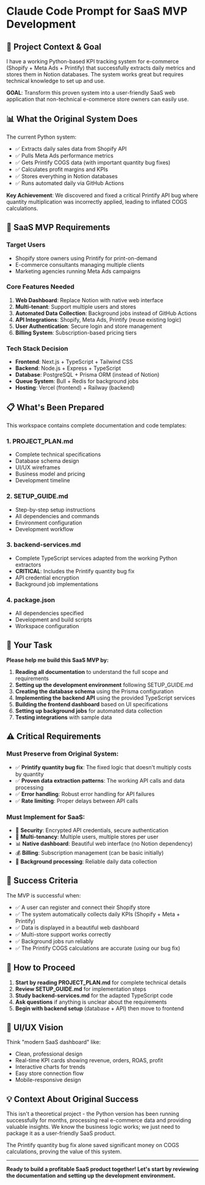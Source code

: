 # Claude Code Prompt for SaaS MVP Development

## 🎯 Project Context & Goal

I have a working Python-based KPI tracking system for e-commerce (Shopify + Meta Ads + Printify) that successfully extracts daily metrics and stores them in Notion databases. The system works great but requires technical knowledge to set up and use.

**GOAL**: Transform this proven system into a user-friendly SaaS web application that non-technical e-commerce store owners can easily use.

## 📊 What the Original System Does

The current Python system:
- ✅ Extracts daily sales data from Shopify API
- ✅ Pulls Meta Ads performance metrics  
- ✅ Gets Printify COGS data (with important quantity bug fixes)
- ✅ Calculates profit margins and KPIs
- ✅ Stores everything in Notion databases
- ✅ Runs automated daily via GitHub Actions

**Key Achievement**: We discovered and fixed a critical Printify API bug where quantity multiplication was incorrectly applied, leading to inflated COGS calculations.

## 🚀 SaaS MVP Requirements

### Target Users
- Shopify store owners using Printify for print-on-demand
- E-commerce consultants managing multiple clients
- Marketing agencies running Meta Ads campaigns

### Core Features Needed
1. **Web Dashboard**: Replace Notion with native web interface
2. **Multi-tenant**: Support multiple users and stores
3. **Automated Data Collection**: Background jobs instead of GitHub Actions
4. **API Integrations**: Shopify, Meta Ads, Printify (reuse existing logic)
5. **User Authentication**: Secure login and store management
6. **Billing System**: Subscription-based pricing tiers

### Tech Stack Decision
- **Frontend**: Next.js + TypeScript + Tailwind CSS
- **Backend**: Node.js + Express + TypeScript  
- **Database**: PostgreSQL + Prisma ORM (instead of Notion)
- **Queue System**: Bull + Redis for background jobs
- **Hosting**: Vercel (frontend) + Railway (backend)

## 📋 What's Been Prepared

This workspace contains complete documentation and code templates:

### 1. **PROJECT_PLAN.md** 
- Complete technical specifications
- Database schema design
- UI/UX wireframes
- Business model and pricing
- Development timeline

### 2. **SETUP_GUIDE.md**
- Step-by-step setup instructions
- All dependencies and commands
- Environment configuration
- Development workflow

### 3. **backend-services.md**
- Complete TypeScript services adapted from the working Python extractors
- **CRITICAL**: Includes the Printify quantity bug fix
- API credential encryption
- Background job implementations

### 4. **package.json**
- All dependencies specified
- Development and build scripts
- Workspace configuration

## 🔧 Your Task

**Please help me build this SaaS MVP by:**

1. **Reading all documentation** to understand the full scope and requirements
2. **Setting up the development environment** following SETUP_GUIDE.md  
3. **Creating the database schema** using the Prisma configuration
4. **Implementing the backend API** using the provided TypeScript services
5. **Building the frontend dashboard** based on UI specifications
6. **Setting up background jobs** for automated data collection
7. **Testing integrations** with sample data

## ⚠️ Critical Requirements

### **Must Preserve from Original System:**
- ✅ **Printify quantity bug fix**: The fixed logic that doesn't multiply costs by quantity
- ✅ **Proven data extraction patterns**: The working API calls and data processing
- ✅ **Error handling**: Robust error handling for API failures
- ✅ **Rate limiting**: Proper delays between API calls

### **Must Implement for SaaS:**
- 🔐 **Security**: Encrypted API credentials, secure authentication
- 🏢 **Multi-tenancy**: Multiple users, multiple stores per user
- 📊 **Native dashboard**: Beautiful web interface (no Notion dependency)
- 💰 **Billing**: Subscription management (can be basic initially)
- 🔄 **Background processing**: Reliable daily data collection

## 🎯 Success Criteria

The MVP is successful when:
- ✅ A user can register and connect their Shopify store
- ✅ The system automatically collects daily KPIs (Shopify + Meta + Printify)
- ✅ Data is displayed in a beautiful web dashboard
- ✅ Multi-store support works correctly
- ✅ Background jobs run reliably
- ✅ The Printify COGS calculations are accurate (using our bug fix)

## 📖 How to Proceed

1. **Start by reading PROJECT_PLAN.md** for complete technical details
2. **Review SETUP_GUIDE.md** for implementation steps  
3. **Study backend-services.md** for the adapted TypeScript code
4. **Ask questions** if anything is unclear about the requirements
5. **Begin with backend setup** (database + API) then move to frontend

## 🎨 UI/UX Vision

Think "modern SaaS dashboard" like:
- Clean, professional design
- Real-time KPI cards showing revenue, orders, ROAS, profit
- Interactive charts for trends
- Easy store connection flow
- Mobile-responsive design

## 💡 Context About Original Success

This isn't a theoretical project - the Python version has been running successfully for months, processing real e-commerce data and providing valuable insights. We know the business logic works; we just need to package it as a user-friendly SaaS product.

The Printify quantity bug fix alone saved significant money on COGS calculations, proving the value of this system.

---

**Ready to build a profitable SaaS product together! Let's start by reviewing the documentation and setting up the development environment.**